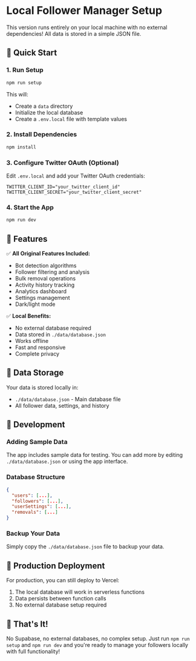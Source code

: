 # Local Follower Manager Setup

This version runs entirely on your local machine with no external dependencies! All data is stored in a simple JSON file.

## 🚀 Quick Start

### 1. Run Setup
```bash
npm run setup
```

This will:
- Create a `data` directory
- Initialize the local database
- Create a `.env.local` file with template values

### 2. Install Dependencies
```bash
npm install
```

### 3. Configure Twitter OAuth (Optional)
Edit `.env.local` and add your Twitter OAuth credentials:
```env
TWITTER_CLIENT_ID="your_twitter_client_id"
TWITTER_CLIENT_SECRET="your_twitter_client_secret"
```

### 4. Start the App
```bash
npm run dev
```

## 🎯 Features

✅ **All Original Features Included:**
- Bot detection algorithms
- Follower filtering and analysis
- Bulk removal operations
- Activity history tracking
- Analytics dashboard
- Settings management
- Dark/light mode

✅ **Local Benefits:**
- No external database required
- Data stored in `./data/database.json`
- Works offline
- Fast and responsive
- Complete privacy

## 📁 Data Storage

Your data is stored locally in:
- `./data/database.json` - Main database file
- All follower data, settings, and history

## 🔧 Development

### Adding Sample Data
The app includes sample data for testing. You can add more by editing `./data/database.json` or using the app interface.

### Database Structure
```json
{
  "users": [...],
  "followers": [...],
  "userSettings": [...],
  "removals": [...]
}
```

### Backup Your Data
Simply copy the `./data/database.json` file to backup your data.

## 🚀 Production Deployment

For production, you can still deploy to Vercel:
1. The local database will work in serverless functions
2. Data persists between function calls
3. No external database setup required

## 🎉 That's It!

No Supabase, no external databases, no complex setup. Just run `npm run setup` and `npm run dev` and you're ready to manage your followers locally with full functionality!
